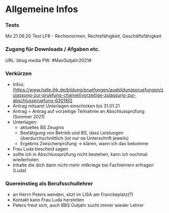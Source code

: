 # Allgemeine Infos

### Tests
Mo 21.09.20 Test LF8 - Rechtsnormen, Rechtsfähigkeit, Geschäftsfähigkeit

### Zugang für Downloads / Afgaben etc.
URL: bbsg.media
PW: #MaxGutjahr2021#

### Verkürzen
- Infos: [https://www.halle.ihk.de/bildung/pruefungen/ausbildungspruefungen/zulassung-zur-pruefung-channel/vorzeitige-zulassung-zur-abschlusspruefung-630180]
- Antrag mitsamt Unterlagen einschicken bis 31.01.21
- Antrag = Antrag auf vorzeitige Teilnahme an Abschlussprüfung (Sommer 2021)
- Unterlagen:
	- aktuelles BS Zeugnis
	- Bestätigung von Betrieb und BS, dass Leistungen überdurchschnittlich (ist
	  nur ne Unterschrift jeweils)
	- Ergebnis Zwischenprüfung -> klären, wann ich das bekomme
- Frau Luda bescheid sagen
- sollte ich in Abschlussprüfung nicht bestehen, kann ich nochmal wiederholen
- Inhalte die dich dann nicht mehr mitkriege bei Fachlehrern erfragen (Luda)

### Quereinstieg als Berufsschullehrer
- an Herrn Peters wenden, sitzt im LISA am Franckeplatz(?)
- Kontakt kann Frau Luda herstellen
- Peters freut sich, auch BBS Gutjahr sucht immer wieder Lehrer
